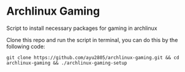 # Archlinux Gaming 

Script to install necessary packages for gaming in archlinux

Clone this repo and run the script in terminal, you can do this by the following code:
```
git clone https://github.com/ayu2805/archlinux-gaming.git && cd archlinux-gaming && ./archlinux-gaming-setup
```

